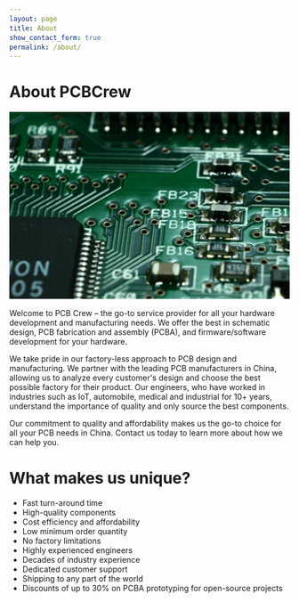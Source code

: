 ```yaml
---
layout: page
title: About
show_contact_form: true
permalink: /about/
---
```


# About PCBCrew

![Image of PCB](/assets/img/pcb2.jpg)

Welcome to PCB Crew – the go-to service provider for all your hardware development and manufacturing needs. We offer the best in schematic design, PCB fabrication and assembly (PCBA), and firmware/software development for your hardware.

We take pride in our factory-less approach to PCB design and manufacturing. We partner with the leading PCB manufacturers in China, allowing us to analyze every customer's design and choose the best possible factory for their product. Our engineers, who have worked in industries such as IoT, automobile, medical and industrial for 10+ years, understand the importance of quality and only source the best components.

Our commitment to quality and affordability makes us the go-to choice for all your PCB needs in China. Contact us today to learn more about how we can help you.

# What makes us unique?

- Fast turn-around time
- High-quality components
- Cost efficiency and affordability
- Low minimum order quantity
- No factory limitations
- Highly experienced engineers
- Decades of industry experience
- Dedicated customer support
- Shipping to any part of the world
- Discounts of up to 30% on PCBA prototyping for open-source projects
